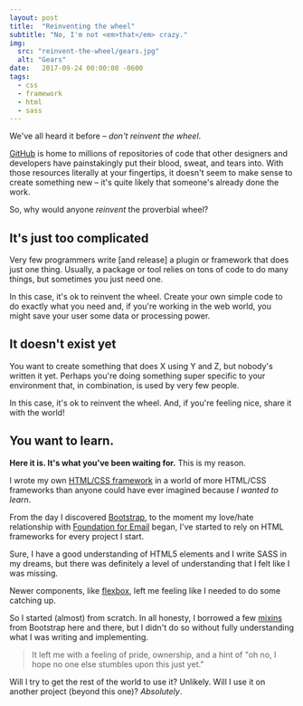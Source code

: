 ```yaml
---
layout: post
title:  "Reinventing the wheel"
subtitle: "No, I'm not <em>that</em> crazy."
img: 
  src: "reinvent-the-wheel/gears.jpg"
  alt: "Gears"
date:   2017-09-24 00:00:00 -0600
tags: 
  - css
  - framework
  - html
  - sass
---
```


We've all heard it before &ndash; *don't reinvent the wheel*.

[GitHub](https://github.com/showcases) is home to millions of repositories of code that other designers and developers have painstakingly put their blood, sweat, and tears into. With those resources literally at your fingertips, it doesn't seem to make sense to create something new &ndash; it's quite likely that someone's already done the work.

So, why would anyone *reinvent* the proverbial wheel? 

## It's just too complicated

Very few programmers write [and release] a plugin or framework that does just one thing. Usually, a package or tool relies on tons of code to do many things, but sometimes you just need one. 

In this case, it's ok to reinvent the wheel. Create your own simple code to do exactly what you need and, if you're working in the web world, you might save your user some data or processing power. 

## It doesn't exist yet

You want to create something that does X using Y and Z, but nobody's written it yet. Perhaps you're doing something super specific to your environment that, in combination, is used by very few people. 

In this case, it's ok to reinvent the wheel. And, if you're feeling nice, share it with the world!

## You want to learn.

**Here it is. It's what you've been waiting for.** This is my reason.

I wrote my own [HTML/CSS framework](https://github.com/meghanhorton/framework) in a world of more HTML/CSS frameworks than anyone could have ever imagined because _I wanted to learn_. 

From the day I discovered [Bootstrap](http://getbootstrap.com), to the moment my love/hate relationship with [Foundation for Email](https://foundation.zurb.com/emails.html) began, I've started to rely on HTML frameworks for every project I start. 

Sure, I have a good understanding of HTML5 elements and I write SASS in my dreams, but there was definitely a level of understanding that I felt like I was missing. 

Newer components, like [flexbox](http://flexboxfroggy.com/), left me feeling like I needed to do some catching up. 

So I started (almost) from scratch. In all honesty, I borrowed a few [mixins](http://sass-lang.com/guide) from Bootstrap here and there, but I didn't do so without fully understanding what I was writing and implementing.

> It left me with a feeling of pride, ownership, and a hint of "oh no, I hope no one else stumbles upon this just yet."

Will I try to get the rest of the world to use it? Unlikely. Will I use it on another project (beyond this one)? _Absolutely_. 





